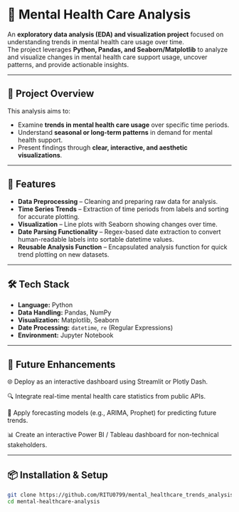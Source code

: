 # 🧠 Mental Health Care Analysis

An **exploratory data analysis (EDA) and visualization project** focused on understanding trends in mental health care usage over time.  
The project leverages **Python, Pandas, and Seaborn/Matplotlib** to analyze and visualize changes in mental health care support usage, uncover patterns, and provide actionable insights.

---

## 📌 Project Overview

This analysis aims to:
- Examine **trends in mental health care usage** over specific time periods.
- Understand **seasonal or long-term patterns** in demand for mental health support.
- Present findings through **clear, interactive, and aesthetic visualizations**.

---

## 🚀 Features

- **Data Preprocessing** – Cleaning and preparing raw data for analysis.
- **Time Series Trends** – Extraction of time periods from labels and sorting for accurate plotting.
- **Visualization** – Line plots with Seaborn showing changes over time.
- **Date Parsing Functionality** – Regex-based date extraction to convert human-readable labels into sortable datetime values.
- **Reusable Analysis Function** – Encapsulated analysis function for quick trend plotting on new datasets.

---

## 🛠 Tech Stack

- **Language:** Python  
- **Data Handling:** Pandas, NumPy  
- **Visualization:** Matplotlib, Seaborn  
- **Date Processing:** `datetime`, `re` (Regular Expressions)  
- **Environment:** Jupyter Notebook

---

## 📌 Future Enhancements

🌐 Deploy as an interactive dashboard using Streamlit or Plotly Dash.

🔍 Integrate real-time mental health care statistics from public APIs.

🧠 Apply forecasting models (e.g., ARIMA, Prophet) for predicting future trends.

📊 Create an interactive Power BI / Tableau dashboard for non-technical stakeholders.

---

## 📦 Installation & Setup

```bash
git clone https://github.com/RITU0799/mental_healthcare_trends_analysis.git
cd mental-healthcare-analysis

